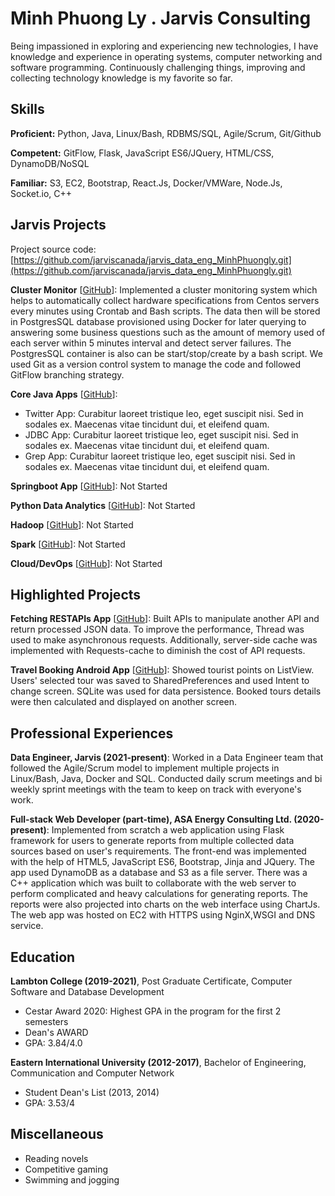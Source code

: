 # Minh Phuong Ly . Jarvis Consulting

Being impassioned in exploring and experiencing new technologies, I have knowledge and experience in operating systems, computer networking and software programming. Continuously challenging things, improving and collecting technology knowledge is my favorite so far.

## Skills

**Proficient:** Python, Java, Linux/Bash, RDBMS/SQL, Agile/Scrum, Git/Github

**Competent:** GitFlow, Flask, JavaScript ES6/JQuery, HTML/CSS, DynamoDB/NoSQL

**Familiar:** S3, EC2, Bootstrap, React.Js, Docker/VMWare, Node.Js, Socket.io, C++

## Jarvis Projects

Project source code: [https://github.com/jarviscanada/jarvis_data_eng_MinhPhuongly.git](https://github.com/jarviscanada/jarvis_data_eng_MinhPhuongly.git)


**Cluster Monitor** [[GitHub](https://github.com/jarviscanada/jarvis_data_eng_MinhPhuongly.git/tree/masterhttps://github.com/jarviscanada/jarvis_data_eng_MinhPhuongly/tree/master/linux_sql)]: Implemented a cluster monitoring system which helps to automatically collect hardware specifications from Centos servers every minutes using Crontab and Bash scripts. The data then will be stored in PostgresSQL database provisioned using Docker for later querying to answering some business questions such as the amount of memory used of each server within 5 minutes interval and detect server failures. The PostgresSQL container is also can be start/stop/create by a bash script. We used Git as a version control system to manage the code and followed GitFlow branching strategy.

**Core Java Apps** [[GitHub](https://github.com/jarviscanada/jarvis_data_eng_MinhPhuongly.git/tree/master/core_java)]:
      
  - Twitter App: Curabitur laoreet tristique leo, eget suscipit nisi. Sed in sodales ex. Maecenas vitae tincidunt dui, et eleifend quam.
  - JDBC App: Curabitur laoreet tristique leo, eget suscipit nisi. Sed in sodales ex. Maecenas vitae tincidunt dui, et eleifend quam.
  - Grep App: Curabitur laoreet tristique leo, eget suscipit nisi. Sed in sodales ex. Maecenas vitae tincidunt dui, et eleifend quam.

**Springboot App** [[GitHub](https://github.com/jarviscanada/jarvis_data_eng_MinhPhuongly.git/tree/master/springboot)]: Not Started

**Python Data Analytics** [[GitHub](https://github.com/jarviscanada/jarvis_data_eng_MinhPhuongly.git/tree/master/python_data_anlytics)]: Not Started

**Hadoop** [[GitHub](https://github.com/jarviscanada/jarvis_data_eng_MinhPhuongly.git/tree/master/hadoop)]: Not Started

**Spark** [[GitHub](https://github.com/jarviscanada/jarvis_data_eng_MinhPhuongly.git/tree/master/spark)]: Not Started

**Cloud/DevOps** [[GitHub](https://github.com/jarviscanada/jarvis_data_eng_MinhPhuongly.git/tree/master/cloud_devops)]: Not Started


## Highlighted Projects
**Fetching RESTAPIs App** [[GitHub](https://github.com/minhphuong1994/fetch_API_flask.git)]: Built APIs to manipulate another API and return processed JSON data. To improve the performance, Thread was used to make asynchronous requests. Additionally, server-side cache was implemented with Requests-cache to diminish the cost of API requests.

**Travel Booking Android App** [[GitHub](https://github.com/minhphuong1994/TravelAgent_AndroidApp)]: Showed tourist points on ListView. Users' selected tour was saved to SharedPreferences and used Intent to change screen. SQLite was used for data persistence. Booked tours details were then calculated and displayed on another screen.


## Professional Experiences

**Data Engineer, Jarvis (2021-present)**: Worked in a Data Engineer team that followed the Agile/Scrum model to implement multiple projects in Linux/Bash, Java, Docker and SQL. Conducted daily scrum meetings and bi weekly sprint meetings with the team to keep on track with everyone's work.

**Full-stack Web Developer (part-time), ASA Energy Consulting Ltd. (2020-present)**: Implemented from scratch a web application using Flask framework for users to generate reports from multiple collected data sources based on user's requirements. The front-end was implemented with the help of HTML5, JavaScript ES6, Bootstrap, Jinja and JQuery. The app used DynamoDB as a database and S3 as a file server. There was a C++ application which was built to collaborate with the web server to perform complicated and heavy calculations for generating reports. The reports were also projected into charts on the web interface using ChartJs. The web app was hosted on EC2 with HTTPS using NginX,WSGI and DNS service.


## Education
**Lambton College (2019-2021)**, Post Graduate Certificate, Computer Software and Database Development
- Cestar Award 2020: Highest GPA in the program for the first 2 semesters
- Dean's AWARD
- GPA: 3.84/4.0

**Eastern International University (2012-2017)**, Bachelor of Engineering, Communication and Computer Network
- Student Dean's List (2013, 2014)
- GPA: 3.53/4


## Miscellaneous
- Reading novels
- Competitive gaming
- Swimming and jogging